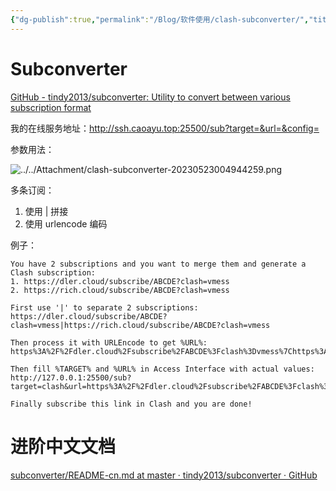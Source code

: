 ```yaml
---
{"dg-publish":true,"permalink":"/Blog/软件使用/clash-subconverter/","title":"Clash订阅转换","noteIcon":"1","created":"2023-05-23T00:45:54+08:00","updated":""}
---
```



# Subconverter

[GitHub - tindy2013/subconverter: Utility to convert between various subscription format](https://github.com/tindy2013/subconverter)

我的在线服务地址：http://ssh.caoayu.top:25500/sub?target=&url=&config=

参数用法：

![../../Attachment/clash-subconverter-20230523004944259.png](/img/user/Attachment/clash-subconverter-20230523004944259.png)

多条订阅：
1. 使用 | 拼接
2. 使用 urlencode 编码

例子：

```
You have 2 subscriptions and you want to merge them and generate a Clash subscription:
1. https://dler.cloud/subscribe/ABCDE?clash=vmess
2. https://rich.cloud/subscribe/ABCDE?clash=vmess

First use '|' to separate 2 subscriptions:
https://dler.cloud/subscribe/ABCDE?clash=vmess|https://rich.cloud/subscribe/ABCDE?clash=vmess

Then process it with URLEncode to get %URL%:
https%3A%2F%2Fdler.cloud%2Fsubscribe%2FABCDE%3Fclash%3Dvmess%7Chttps%3A%2F%2Frich.cloud%2Fsubscribe%2FABCDE%3Fclash%3Dvmess

Then fill %TARGET% and %URL% in Access Interface with actual values:
http://127.0.0.1:25500/sub?target=clash&url=https%3A%2F%2Fdler.cloud%2Fsubscribe%2FABCDE%3Fclash%3Dvmess%7Chttps%3A%2F%2Frich.cloud%2Fsubscribe%2FABCDE%3Fclash%3Dvmess

Finally subscribe this link in Clash and you are done!
```

# 进阶中文文档

[subconverter/README-cn.md at master · tindy2013/subconverter · GitHub](https://github.com/tindy2013/subconverter/blob/master/README-cn.md#%E8%BF%9B%E9%98%B6%E7%94%A8%E6%B3%95)


